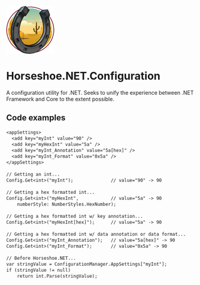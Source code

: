 ﻿![Horseshoe.NET icon](https://raw.githubusercontent.com/route595/Horseshoe.NET/refs/heads/main/assets/images/horseshoe-icon-128x128.png)

# Horseshoe.NET.Configuration

A configuration utility for .NET.  Seeks to unify the experience between .NET Framework and Core to the extent possible.

## Code examples

```
<appSettings>
  <add key="myInt" value="90" />
  <add key="myHexInt" value="5a" />
  <add key="myInt_Annotation" value="5a[hex]" />
  <add key="myInt_Format" value="0x5a" />
</appSettings>

// Getting an int...
Config.Get<int>("myInt");              // value="90" -> 90

// Getting a hex formatted int...
Config.Get<int>("myHexInt",            // value="5a" -> 90
    numberStyle: NumberStyles.HexNumber);

// Getting a hex formatted int w/ key annotation...
Config.Get<int>("myHexInt[hex]");      // value="5a" -> 90

// Getting a hex formatted int w/ data annotation or data format...
Config.Get<int>("myInt_Annotation");   // value="5a[hex]" -> 90
Config.Get<int>("myInt_Format");       // value="0x5a" -> 90

// Before Horseshoe.NET... 
var stringValue = ConfigurationManager.AppSettings["myInt"];
if (stringValue != null)
    return int.Parse(stringValue);
```
